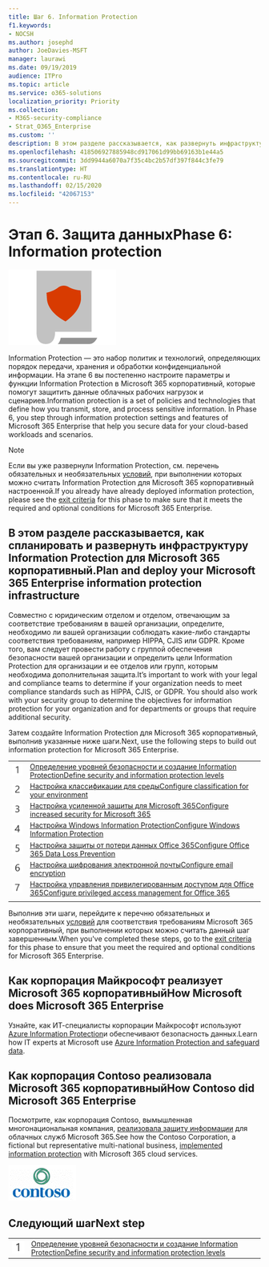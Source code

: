 ```yaml
---
title: Шаг 6. Information Protection
f1.keywords:
- NOCSH
ms.author: josephd
author: JoeDavies-MSFT
manager: laurawi
ms.date: 09/19/2019
audience: ITPro
ms.topic: article
ms.service: o365-solutions
localization_priority: Priority
ms.collection:
- M365-security-compliance
- Strat_O365_Enterprise
ms.custom: ''
description: В этом разделе рассказывается, как развернуть инфраструктуру Information Protection для Microsoft 365 корпоративный.
ms.openlocfilehash: 418506927885948cd917061d99bb69163b1e44a5
ms.sourcegitcommit: 3dd9944a6070a7f35c4bc2b57df397f844c3fe79
ms.translationtype: HT
ms.contentlocale: ru-RU
ms.lasthandoff: 02/15/2020
ms.locfileid: "42067153"
---
```

# <a name="phase-6-information-protection"></a><span data-ttu-id="4bda8-103">Этап 6. Защита данных</span><span class="sxs-lookup"><span data-stu-id="4bda8-103">Phase 6: Information protection</span></span>

![Этап 6. Защита данных](../media/deploy-foundation-infrastructure/infoprotection_icon.png)

<span data-ttu-id="4bda8-p101">Information Protection — это набор политик и технологий, определяющих порядок передачи, хранения и обработки конфиденциальной информации. На этапе 6 вы постепенно настроите параметры и функции Information Protection в Microsoft 365 корпоративный, которые помогут защитить данные облачных рабочих нагрузок и сценариев.</span><span class="sxs-lookup"><span data-stu-id="4bda8-p101">Information protection is a set of policies and technologies that define how you transmit, store, and process sensitive information. In Phase 6, you step through information protection settings and features of Microsoft 365 Enterprise that help you secure data for your cloud-based workloads and scenarios.</span></span>

>[!Note]
><span data-ttu-id="4bda8-107">Если вы уже развернули Information Protection, см. перечень обязательных и необязательных [условий](infoprotect-exit-criteria.md), при выполнении которых можно считать Information Protection для Microsoft 365 корпоративный настроенной.</span><span class="sxs-lookup"><span data-stu-id="4bda8-107">If you already have already deployed information protection, please see the [exit criteria](infoprotect-exit-criteria.md) for this phase to make sure that it meets the required and optional conditions for Microsoft 365 Enterprise.</span></span>
>

## <a name="plan-and-deploy-your-microsoft-365-enterprise-information-protection-infrastructure"></a><span data-ttu-id="4bda8-108">В этом разделе рассказывается, как спланировать и развернуть инфраструктуру Information Protection для Microsoft 365 корпоративный.</span><span class="sxs-lookup"><span data-stu-id="4bda8-108">Plan and deploy your Microsoft 365 Enterprise information protection infrastructure</span></span> 

<span data-ttu-id="4bda8-p102">Совместно с юридическим отделом и отделом, отвечающим за соответствие требованиям в вашей организации, определите, необходимо ли вашей организации соблюдать какие-либо стандарты соответствия требованиям, например HIPPA, CJIS или GDPR. Кроме того, вам следует провести работу с группой обеспечения безопасности вашей организации и определить цели Information Protection для организации и ее отделов или групп, которым необходима дополнительная защита.</span><span class="sxs-lookup"><span data-stu-id="4bda8-p102">It’s important to work with your legal and compliance teams to determine if your organization needs to meet compliance standards such as HIPPA, CJIS, or GDPR. You should also work with your security group to determine the objectives for information protection for your organization and for departments or groups that require additional security.</span></span>

<span data-ttu-id="4bda8-111">Затем создайте Information Protection для Microsoft 365 корпоративный, выполнив указанные ниже шаги.</span><span class="sxs-lookup"><span data-stu-id="4bda8-111">Next, use the following steps to build out information protection for Microsoft 365 Enterprise.</span></span>

|||
|:-------|:-----|
|![Шаг 1](../media/stepnumbers/Step1.png)|[<span data-ttu-id="4bda8-113">Определение уровней безопасности и создание Information Protection</span><span class="sxs-lookup"><span data-stu-id="4bda8-113">Define security and information protection levels</span></span>](infoprotect-define-sec-infoprotect-levels.md)|
|![Шаг 2](../media/stepnumbers/Step2.png)|[<span data-ttu-id="4bda8-115">Настройка классификации для среды</span><span class="sxs-lookup"><span data-stu-id="4bda8-115">Configure classification for your environment</span></span>](infoprotect-configure-classification.md)|
|![Шаг 3](../media/stepnumbers/Step3.png)|[<span data-ttu-id="4bda8-117">Настройка усиленной защиты для Microsoft 365</span><span class="sxs-lookup"><span data-stu-id="4bda8-117">Configure increased security for Microsoft 365</span></span>](infoprotect-configure-increased-security-office-365.md)|
|![Шаг 4](../media/stepnumbers/Step4.png)|[<span data-ttu-id="4bda8-119">Настройка Windows Information Protection</span><span class="sxs-lookup"><span data-stu-id="4bda8-119">Configure Windows Information Protection</span></span>](infoprotect-deploy-windows-information-protection.md)|
|![Шаг 5](../media/stepnumbers/Step5.png)|[<span data-ttu-id="4bda8-121">Настройка защиты от потери данных Office 365</span><span class="sxs-lookup"><span data-stu-id="4bda8-121">Configure Office 365 Data Loss Prevention</span></span>](infoprotect-data-loss-prevention.md)|
|![Шаг 6](../media/stepnumbers/Step6.png)|[<span data-ttu-id="4bda8-123">Настройка шифрования электронной почты</span><span class="sxs-lookup"><span data-stu-id="4bda8-123">Configure email encryption</span></span>](infoprotect-email-encryption.md)|
|![Шаг 7](../media/stepnumbers/Step7.png)|[<span data-ttu-id="4bda8-125">Настройка управления привилегированным доступом для Office 365</span><span class="sxs-lookup"><span data-stu-id="4bda8-125">Configure privileged access management for Office 365</span></span>](infoprotect-configure-privileged-access-management.md)|
|||

<span data-ttu-id="4bda8-126">Выполнив эти шаги, перейдите к перечню обязательных и необязательных [условий](infoprotect-exit-criteria.md) для соответствия требованиям Microsoft 365 корпоративный, при выполнении которых можно считать данный шаг завершенным.</span><span class="sxs-lookup"><span data-stu-id="4bda8-126">When you've completed these steps, go to the [exit criteria](infoprotect-exit-criteria.md) for this phase to ensure that you meet the required and optional conditions for Microsoft 365 Enterprise.</span></span>

## <a name="how-microsoft-does-microsoft-365-enterprise"></a><span data-ttu-id="4bda8-127">Как корпорация Майкрософт реализует Microsoft 365 корпоративный</span><span class="sxs-lookup"><span data-stu-id="4bda8-127">How Microsoft does Microsoft 365 Enterprise</span></span>

<span data-ttu-id="4bda8-128">Узнайте, как ИТ-специалисты корпорации Майкрософт используют [Azure Information Protection](https://www.microsoft.com/itshowcase/deploying-and-managing-microsoft-365#primaryR9)и обеспечивают безопасность данных.</span><span class="sxs-lookup"><span data-stu-id="4bda8-128">Learn how IT experts at Microsoft use [Azure Information Protection and safeguard data](https://www.microsoft.com/itshowcase/deploying-and-managing-microsoft-365#primaryR9).</span></span>

## <a name="how-contoso-did-microsoft-365-enterprise"></a><span data-ttu-id="4bda8-129">Как корпорация Contoso реализовала Microsoft 365 корпоративный</span><span class="sxs-lookup"><span data-stu-id="4bda8-129">How Contoso did Microsoft 365 Enterprise</span></span>

<span data-ttu-id="4bda8-130">Посмотрите, как корпорация Contoso, вымышленная многонациональная компания, [реализовала защиту информации](contoso-info-protect.md) для облачных служб Microsoft 365.</span><span class="sxs-lookup"><span data-stu-id="4bda8-130">See how the Contoso Corporation, a fictional but representative multi-national business, [implemented information protection](contoso-info-protect.md) with Microsoft 365 cloud services.</span></span>

![Корпорация Contoso](../media/contoso-overview/contoso-icon.png)

## <a name="next-step"></a><span data-ttu-id="4bda8-132">Следующий шаг</span><span class="sxs-lookup"><span data-stu-id="4bda8-132">Next step</span></span>

|||
|:-------|:-----|
|![Шаг 1](../media/stepnumbers/Step1.png)|[<span data-ttu-id="4bda8-134">Определение уровней безопасности и создание Information Protection</span><span class="sxs-lookup"><span data-stu-id="4bda8-134">Define security and information protection levels</span></span>](infoprotect-define-sec-infoprotect-levels.md)|

